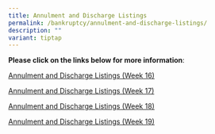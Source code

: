 ```yaml
---
title: Annulment and Discharge Listings
permalink: /bankruptcy/annulment-and-discharge-listings/
description: ""
variant: tiptap
---
```

<p><strong>Please click on the links below for more information</strong>:
<br>
</p>
<p><a href="/files/Annulment &amp; Discharge Listings/Annulment_and_Discharge_Listings__Week_16_.pdf" rel="noopener noreferrer nofollow" target="_blank">Annulment and Discharge Listings (Week 16)</a>
</p>
<p><a href="/files/Annulment &amp; Discharge Listings/Annulment_and_Discharge_Listings__Week_17_.pdf" rel="noopener noreferrer nofollow" target="_blank">Annulment and Discharge Listings (Week 17)</a>
</p>
<p><a href="/files/Annulment &amp; Discharge Listings/Annulment_and_Discharge_Listings__Week_18_.pdf" rel="noopener noreferrer nofollow" target="_blank">Annulment and Discharge Listings (Week 18)</a>
</p>
<p><a href="/files/Annulment &amp; Discharge Listings/Annulment_and_Discharge_Listings__Week_19_.pdf" rel="noopener noreferrer nofollow" target="_blank">Annulment and Discharge Listings (Week 19)</a>
</p>